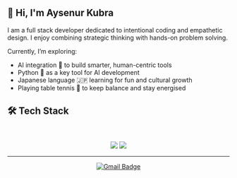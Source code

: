 ## 👋 Hi, I'm Aysenur Kubra

I am a full stack developer dedicated to intentional coding and empathetic design. I enjoy combining strategic thinking with hands-on problem solving. 

Currently, I’m exploring:
- AI integration 🤖 to build smarter, human-centric tools  
- Python 🐍 as a key tool for AI development  
- Japanese language 🇯🇵 learning for fun and cultural growth  
- Playing table tennis 🏓 to keep balance and stay energised  

## 🛠️ Tech Stack

<br>

<p align="center">
  <img src="https://skillicons.dev/icons?i=ts,js,nodejs,react,angular,nextjs,docker,mongodb,postgres,prisma" />
  <img src="https://skillicons.dev/icons?i=html,css,sass,tailwind,nestjs,redux,git,postman,figma,vscode,webstorm" />
</p>

<hr>

<div align="center">
  <a href="mailto:aysenurkubra@gmail.com" target="_blank">
    <img src="https://img.shields.io/badge/Gmail-333333?style=for-the-badge&logo=gmail&logoColor=red" alt="Gmail Badge" />
  </a>
</div>

<!-- ![profile view count](https://komarev.com/ghpvc/?username=AysenurKubra) --!>


